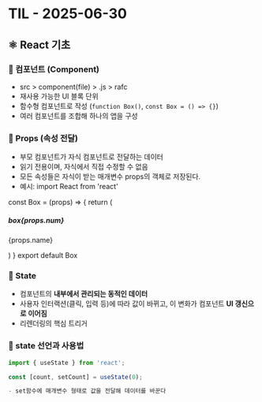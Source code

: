 # TIL - 2025-06-30

## ⚛️ React 기초

### 🔸 컴포넌트 (Component)
- src > component(file) > .js > rafc
- 재사용 가능한 UI 블록 단위
- 함수형 컴포넌트로 작성 (`function Box()`, `const Box = () => {}`)
- 여러 컴포넌트를 조합해 하나의 앱을 구성

### 🔸 Props (속성 전달)
- 부모 컴포넌트가 자식 컴포넌트로 전달하는 데이터
- 읽기 전용이며, 자식에서 직접 수정할 수 없음
- 모든 속성들은 자식이 받는 매개변수 props의 객체로 저장된다.
- 예시:
import React from 'react'

const Box = (props) => {
  return (
    <div>
      <div className='box'>
      <h5>box{props.num}</h5>
      <p>{props.name}</p>
     </div>
    </div>
  )
}
export default Box

### 🔸 State
- 컴포넌트의 **내부에서 관리되는 동적인 데이터**
- 사용자 인터랙션(클릭, 입력 등)에 따라 값이 바뀌고, 이 변화가 컴포넌트 **UI 갱신으로 이어짐**
- 리렌더링의 핵심 트리거

### 🔸 state 선언과 사용법
```jsx
import { useState } from 'react';

const [count, setCount] = useState(0);

- set함수에 매개변수 형태로 값을 전달해 데이터를 바꾼다


